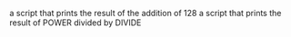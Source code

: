  a script that prints the result of the addition of 128 
 a script that prints the result of POWER divided by DIVIDE
